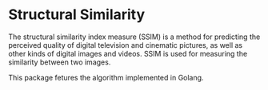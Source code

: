 # Structural Similarity
The structural similarity index measure (SSIM) is a method for predicting the perceived quality of digital television and cinematic pictures, as well as other kinds of digital images and videos. SSIM is used for measuring the similarity between two images.

This package fetures the algorithm implemented in Golang.